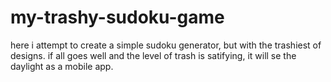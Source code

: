 # my-trashy-sudoku-game
here i attempt to create a simple sudoku generator, but with the trashiest of designs. if all goes well and the level of trash is satifying, it will se the daylight as a mobile app.

